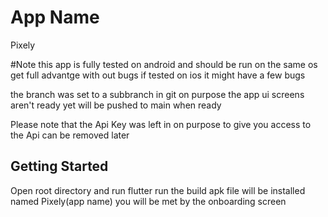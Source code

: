 # App Name
Pixely

#Note 
this app is fully tested on android and should be run on
the same os get full advantge with out bugs
if tested on ios it might have a few bugs 

the branch was set to a subbranch in git on purpose 
the app ui screens aren't ready yet will be pushed to main when ready 

Please note that the Api Key was left in on purpose to give you access to the Api 
can be removed later 

## Getting Started
Open root directory and run flutter run
the build apk file will be installed 
named Pixely(app name)
you will be met by the onboarding screen 


